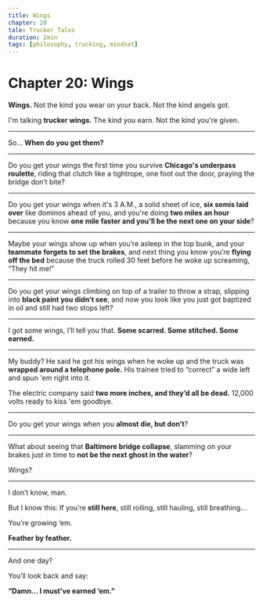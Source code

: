 ```yaml
---
title: Wings
chapter: 20
tale: Trucker Tales
duration: 2min
tags: [philosophy, trucking, mindset]
---
```


# Chapter 20: Wings

**Wings.**
Not the kind you wear on your back.
Not the kind angels got.

I'm talking **trucker wings.**
The kind you earn.
Not the kind you're given.

---

So...
**When do you get them?**

---

Do you get your wings the first time you survive **Chicago's underpass roulette**,
riding that clutch like a tightrope,
one foot out the door,
praying the bridge don’t bite?

---

Do you get your wings when it's 3 A.M.,
a solid sheet of ice,
**six semis laid over** like dominos ahead of you,
and you're doing **two miles an hour**
because you know
**one mile faster and you'll be the next one on your side**?

---

Maybe your wings show up when you’re asleep in the top bunk,
and your **teammate forgets to set the brakes**,
and next thing you know you’re **flying off the bed**
because the truck rolled 30 feet
before he woke up screaming,
“They hit me!”

---

Do you get your wings climbing on top of a trailer to throw a strap,
slipping into **black paint you didn’t see**,
and now you look like you just got baptized in oil
and still had two stops left?

---

I got some wings, I’ll tell you that.
**Some scarred. Some stitched. Some earned.**

---

My buddy?
He said he got his wings when he woke up
and the truck was **wrapped around a telephone pole.**
His trainee tried to “correct” a wide left
and spun 'em right into it.

The electric company said
**two more inches, and they’d all be dead.**
12,000 volts ready to kiss 'em goodbye.

---

Do you get your wings when you **almost die,
but don’t**?

---

What about seeing that **Baltimore bridge collapse**,
slamming on your brakes just in time
to **not be the next ghost in the water**?

Wings?

---

I don’t know, man.

But I know this:
If you’re **still here**,
still rolling,
still hauling,
still breathing...

You’re growing ‘em.

**Feather by feather.**

---

And one day?

You’ll look back and say:

**“Damn...
I must’ve earned ‘em.”**
